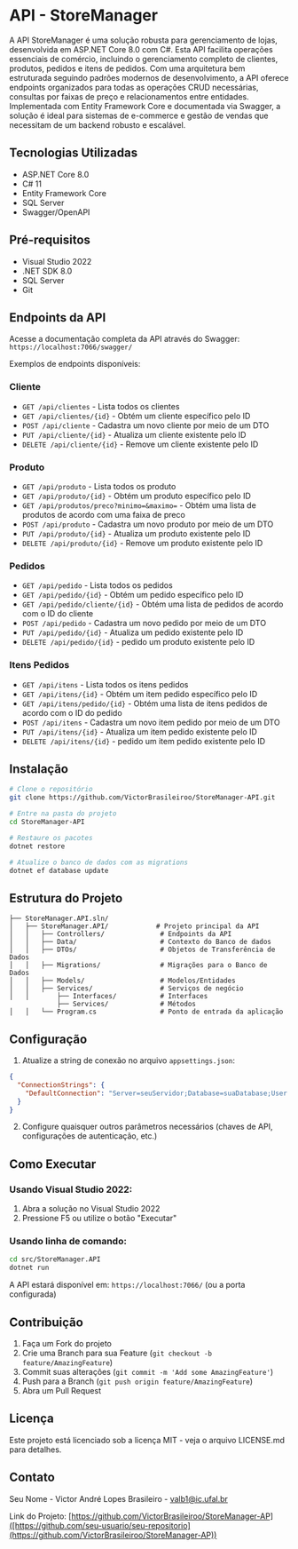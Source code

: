 # API - StoreManager

A API StoreManager é uma solução robusta para gerenciamento de lojas, desenvolvida em ASP.NET Core 8.0 com C#. Esta API facilita operações essenciais de comércio, incluindo o gerenciamento completo de clientes, produtos, pedidos e itens de pedidos. Com uma arquitetura bem estruturada seguindo padrões modernos de desenvolvimento, a API oferece endpoints organizados para todas as operações CRUD necessárias, consultas por faixas de preço e relacionamentos entre entidades. Implementada com Entity Framework Core e documentada via Swagger, a solução é ideal para sistemas de e-commerce e gestão de vendas que necessitam de um backend robusto e escalável.

## Tecnologias Utilizadas

- ASP.NET Core 8.0
- C# 11
- Entity Framework Core
- SQL Server
- Swagger/OpenAPI

## Pré-requisitos
- Visual Studio 2022
- .NET SDK 8.0
- SQL Server
- Git

## Endpoints da API

Acesse a documentação completa da API através do Swagger: `https://localhost:7066/swagger/`

Exemplos de endpoints disponíveis:

### Cliente
- `GET /api/clientes` - Lista todos os clientes
- `GET /api/clientes/{id}` - Obtém um cliente específico pelo ID
- `POST /api/cliente` - Cadastra um novo cliente por meio de um DTO
- `PUT /api/cliente/{id}` - Atualiza um cliente existente pelo ID
- `DELETE /api/cliente/{id}` - Remove um cliente existente pelo ID

### Produto
- `GET /api/produto` - Lista todos os produto
- `GET /api/produto/{id}` - Obtém um produto específico pelo ID
- `GET /api/produtos/preco?minimo=&maximo=` - Obtém uma lista de produtos de acordo com uma faixa de preco
- `POST /api/produto` - Cadastra um novo produto por meio de um DTO
- `PUT /api/produto/{id}` - Atualiza um produto existente pelo ID
- `DELETE /api/produto/{id}` - Remove um produto existente pelo ID

### Pedidos
- `GET /api/pedido` - Lista todos os pedidos
- `GET /api/pedido/{id}` - Obtém um pedido específico pelo ID
- `GET /api/pedido/cliente/{id}` - Obtém uma lista de pedidos de acordo com o ID do cliente
- `POST /api/pedido` - Cadastra um novo pedido por meio de um DTO
- `PUT /api/pedido/{id}` - Atualiza um pedido existente pelo ID
- `DELETE /api/pedido/{id}` - pedido um produto existente pelo ID

### Itens Pedidos
- `GET /api/itens` - Lista todos os itens pedidos
- `GET /api/itens/{id}` - Obtém um item pedido específico pelo ID
- `GET /api/itens/pedido/{id}` - Obtém uma lista de itens pedidos de acordo com o ID do pedido
- `POST /api/itens` - Cadastra um novo item pedido por meio de um DTO
- `PUT /api/itens/{id}` - Atualiza um item pedido existente pelo ID
- `DELETE /api/itens/{id}` - pedido um item pedido existente pelo ID


## Instalação
```bash
# Clone o repositório
git clone https://github.com/VictorBrasileiroo/StoreManager-API.git

# Entre na pasta do projeto
cd StoreManager-API

# Restaure os pacotes
dotnet restore

# Atualize o banco de dados com as migrations
dotnet ef database update
```


## Estrutura do Projeto

```
├── StoreManager.API.sln/
│   ├── StoreManager.API/            # Projeto principal da API
│   │   ├── Controllers/              # Endpoints da API
│   │   ├── Data/                     # Contexto do Banco de dados
│   │   ├── DTOs/                     # Objetos de Transferência de Dados
│   │   ├── Migrations/               # Migrações para o Banco de Dados
│   │   ├── Models/                   # Modelos/Entidades
│   │   ├── Services/                 # Serviços de negócio
│   │       ├── Interfaces/           # Interfaces
            ├── Services/             # Métodos
│   │   └── Program.cs                # Ponto de entrada da aplicação
```


## Configuração

1. Atualize a string de conexão no arquivo `appsettings.json`:

```json
{
  "ConnectionStrings": {
    "DefaultConnection": "Server=seuServidor;Database=suaDatabase;User Id=seuUsuario;Password=suaSenha;"
  }
}
```

2. Configure quaisquer outros parâmetros necessários (chaves de API, configurações de autenticação, etc.)


## Como Executar

### Usando Visual Studio 2022:
1. Abra a solução no Visual Studio 2022
2. Pressione F5 ou utilize o botão "Executar"

### Usando linha de comando:
```bash
cd src/StoreManager.API
dotnet run
```

A API estará disponível em: `https://localhost:7066/` (ou a porta configurada)


## Contribuição

1. Faça um Fork do projeto
2. Crie uma Branch para sua Feature (`git checkout -b feature/AmazingFeature`)
3. Commit suas alterações (`git commit -m 'Add some AmazingFeature'`)
4. Push para a Branch (`git push origin feature/AmazingFeature`)
5. Abra um Pull Request

## Licença

Este projeto está licenciado sob a licença MIT - veja o arquivo LICENSE.md para detalhes.

## Contato

Seu Nome - Victor André Lopes Brasileiro - valb1@ic.ufal.br

Link do Projeto: [https://github.com/VictorBrasileiroo/StoreManager-AP]([https://github.com/seu-usuario/seu-repositorio](https://github.com/VictorBrasileiroo/StoreManager-AP))
